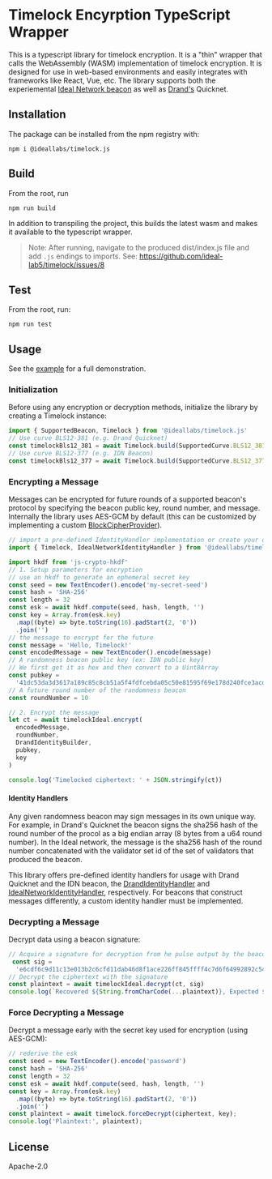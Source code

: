 # Timelock Encyrption TypeScript Wrapper

This is a typescript library for timelock encryption. It is a "thin" wrapper that calls the WebAssembly (WASM) implementation of timelock encryption. It is designed for use in web-based environments and easily integrates with frameworks like React, Vue, etc. The library supports both the experiemental [Ideal Network beacon](https://docs.idealabs.network) as well as [Drand's](https://drand.love) Quicknet.

## Installation

The package can be installed from the npm registry with:

``` shell
npm i @ideallabs/timelock.js
```

## Build

From the root, run

```
npm run build
```

In addition to transpiling the project, this builds the latest wasm and makes it available to the typescript wrapper.

> Note: After running, navigate to the produced dist/index.js file and add `.js` endings to imports. See: https://github.com/ideal-lab5/timelock/issues/8


## Test

From the root, run:

```shell
npm run test
```

## Usage

See the [example](../examples/web/react-tlock-demo/) for a full demonstration.

### Initialization

Before using any encryption or decryption methods, initialize the library by creating a Timelock instance:

``` js
import { SupportedBeacon, Timelock } from '@ideallabs/timelock.js'
// Use curve BLS12-381 (e.g. Drand Quicknet)
const timelockBls12_381 = await Timelock.build(SupportedCurve.BLS12_381);
// Use curve BLS12-377 (e.g. IDN Beacon)
const timelockBls12_377 = await Timelock.build(SupportedCurve.BLS12_377);
```

### Encrypting a Message

Messages can be encrypted for future rounds of a supported beacon's protocol by specifying the beacon public key, round number, and message. Internally the library uses AES-GCM by default (this can be customized by implementing a custom [BlockCipherProvider](https://docs.rs/timelock/0.0.1/timelock/block_ciphers/trait.BlockCipherProvider.html)).

``` js
// import a pre-defined IdentityHandler implementation or create your own
import { Timelock, IdealNetworkIdentityHandler } from '@ideallabs/timelock.js'

import hkdf from 'js-crypto-hkdf'
// 1. Setup parameters for encryption
// use an hkdf to generate an ephemeral secret key
const seed = new TextEncoder().encode('my-secret-seed')
const hash = 'SHA-256'
const length = 32
const esk = await hkdf.compute(seed, hash, length, '')
const key = Array.from(esk.key)
  .map((byte) => byte.toString(16).padStart(2, '0'))
  .join('')
// the message to encrypt for the future
const message = 'Hello, Timelock!'
const encodedMessage = new TextEncoder().encode(message)
// A randomness beacon public key (ex: IDN public key)
// We first get it as hex and then convert to a Uint8Array
const pubkey =
  '41dc53da3d3617a189c85c8cb51a5f4fdfcebda05c50e81595f69e178d240fce3acdafd97b5fd204553e685836393a00b112f5cd78477d79ac8094c608d35bb42bd5091c5bbedd881e2ee0e8492a4361c69bf15250d75aee44035bc5b7553100'
// A future round number of the randomness beacon
const roundNumber = 10

// 2. Encrypt the message
let ct = await timelockIdeal.encrypt(
  encodedMessage,
  roundNumber,
  DrandIdentityBuilder,
  pubkey,
  key
)

console.log('Timelocked ciphertext: ' + JSON.stringify(ct))
```

#### Identity Handlers

Any given randomness beacon may sign messages in its own unique way. For example, in Drand's Quicknet the beacon signs the sha256 hash of the round number of the procol as a big endian array (8 bytes from a u64 round number). In the Ideal network, the message is the sha256 hash of the round number concatenated with the validator set id of the set of validators that produced the beacon. 

This library offers pre-defined identity handlers for usage with Drand Quicknet and the IDN beacon, the [DrandIdentityHandler](./src/interfaces/DrandIdentityBuilder.ts) and  [IdealNetworkIdentityHandler](./src/interfaces/IDNIdentityBuilder.ts), respectively. For beacons that construct messages differently, a custom identity handler must be implemented. 

### Decrypting a Message

Decrypt data using a beacon signature:

``` js
// Acquire a signature for decryption from he pulse output by the beacon at the given roundNumber
 const sig =
  'e6cdf6c9d11c13e013b2c6cfd11dab46d8f1ace226ff845ffff4c7d6f64992892c54fb5d1f0f87dd300ce66f53598e01'
// Decrypt the ciphertext with the signature
const plaintext = await timelockIdeal.decrypt(ct, sig)
console.log(`Recovered ${String.fromCharCode(...plaintext)}, Expected ${message}`)
```

### Force Decrypting a Message

Decrypt a message early with the secret key used for encryption (using AES-GCM):

``` js
// rederive the esk
const seed = new TextEncoder().encode('password')
const hash = 'SHA-256'
const length = 32
const esk = await hkdf.compute(seed, hash, length, '')
const key = Array.from(esk.key)
  .map((byte) => byte.toString(16).padStart(2, '0'))
  .join('')
const plaintext = await timelock.forceDecrypt(ciphertext, key);
console.log('Plaintext:', plaintext);
```

## License

Apache-2.0